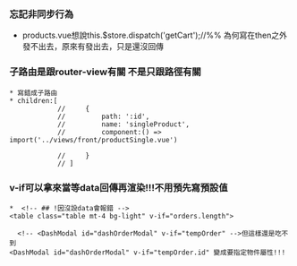 ### 忘記非同步行為
 * products.vue想說this.$store.dispatch('getCart');//%%
    為何寫在then之外發不出去，原來有發出去，只是還沒回傳

### 子路由是跟router-view有關 不是只跟路徑有關
    * 寫錯成子路由
    * children:[
                //     {
                //         path: ':id',
                //         name: 'singleProduct',
                //         component:() => import('../views/front/productSingle.vue')

                //     }
                // ]

### v-if可以拿來當等data回傳再渲染!!!不用預先寫預設值
    *  <!-- ## !因沒設data會報錯 -->
    <table class="table mt-4 bg-light" v-if="orders.length">

      <!-- <DashModal id="dashOrderModal" v-if="tempOrder" -->但這樣還是吃不到
    <DashModal id="dashOrderModal" v-if="tempOrder.id" 變成要指定物件屬性!!!